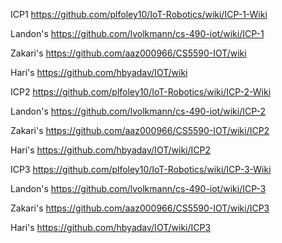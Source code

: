 ICP1
https://github.com/plfoley10/IoT-Robotics/wiki/ICP-1-Wiki

Landon's https://github.com/lvolkmann/cs-490-iot/wiki/ICP-1

Zakari's https://github.com/aaz000966/CS5590-IOT/wiki

Hari's https://github.com/hbyadav/IOT/wiki


ICP2
https://github.com/plfoley10/IoT-Robotics/wiki/ICP-2-Wiki

Landon's https://github.com/lvolkmann/cs-490-iot/wiki/ICP-2

Zakari's https://github.com/aaz000966/CS5590-IOT/wiki/ICP2

Hari's https://github.com/hbyadav/IOT/wiki/ICP2


ICP3
https://github.com/plfoley10/IoT-Robotics/wiki/ICP-3-Wiki

Landon's https://github.com/lvolkmann/cs-490-iot/wiki/ICP-3

Zakari's https://github.com/aaz000966/CS5590-IOT/wiki/ICP3

Hari's https://github.com/hbyadav/IOT/wiki/ICP3
